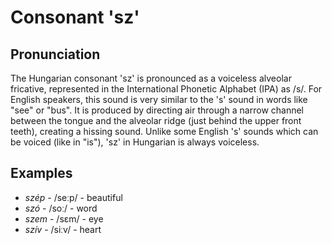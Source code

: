 # Consonant 'sz'

## Pronunciation
The Hungarian consonant 'sz' is pronounced as a voiceless alveolar fricative, represented in the International Phonetic Alphabet (IPA) as /s/. For English speakers, this sound is very similar to the 's' sound in words like "see" or "bus". It is produced by directing air through a narrow channel between the tongue and the alveolar ridge (just behind the upper front teeth), creating a hissing sound. Unlike some English 's' sounds which can be voiced (like in "is"), 'sz' in Hungarian is always voiceless.

## Examples
- *szép* - /seːp/ - beautiful
- *szó* - /soː/ - word
- *szem* - /sɛm/ - eye
- *szív* - /siːv/ - heart